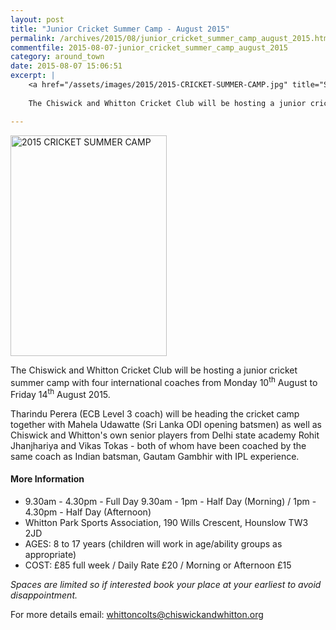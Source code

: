 ```yaml
---
layout: post
title: "Junior Cricket Summer Camp - August 2015"
permalink: /archives/2015/08/junior_cricket_summer_camp_august_2015.html
commentfile: 2015-08-07-junior_cricket_summer_camp_august_2015
category: around_town
date: 2015-08-07 15:06:51
excerpt: |
    <a href="/assets/images/2015/2015-CRICKET-SUMMER-CAMP.jpg" title="See larger version of - 2015 CRICKET SUMMER CAMP"><img src="/assets/images/2015/2015-CRICKET-SUMMER-CAMP_thumb.jpg" width="150" height="212" alt="2015 CRICKET SUMMER CAMP" class="photo right" /></a>
    
    The Chiswick and Whitton Cricket Club will be hosting a junior cricket summer camp with four international coaches from Monday 10<sup>th</sup> August to Friday 14<sup>th</sup> August 2015.

---
```


<a href="/assets/images/2015/2015-CRICKET-SUMMER-CAMP.jpg" title="See larger version of - 2015 CRICKET SUMMER CAMP"><img src="/assets/images/2015/2015-CRICKET-SUMMER-CAMP_thumb.jpg" width="250" height="353" alt="2015 CRICKET SUMMER CAMP" class="photo right" /></a>

The Chiswick and Whitton Cricket Club will be hosting a junior cricket summer camp with four international coaches from Monday 10<sup>th</sup> August to Friday 14<sup>th</sup> August 2015.

Tharindu Perera (ECB Level 3 coach) will be heading the cricket camp together with Mahela Udawatte (Sri Lanka ODI opening batsmen) as well as Chiswick and Whitton's own senior players from Delhi state academy Rohit Jhanjhariya and Vikas Tokas - both of whom have been coached by the same coach as Indian batsman, Gautam Gambhir with IPL experience.

#### More Information

-   9.30am - 4.30pm - Full Day 9.30am - 1pm - Half Day (Morning) / 1pm - 4.30pm - Half Day (Afternoon)
-   Whitton Park Sports Association, 190 Wills Crescent, Hounslow TW3 2JD
-   AGES: 8 to 17 years (children will work in age/ability groups as appropriate)
-   COST: £85 full week / Daily Rate £20 / Morning or Afternoon £15

*Spaces are limited so if interested book your place at your earliest to avoid disappointment.*

For more details email: <whittoncolts@chiswickandwhitton.org>
